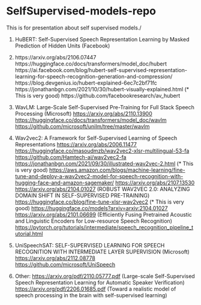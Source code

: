# SelfSupervised-models-repo
This is for presentation about self supervised models./

  1. 
      HuBERT: Self-Supervised Speech Representation Learning by Masked Prediction of Hidden Units (Facebook)
      <li>https://arxiv.org/abs/2106.07447</li>
      https://huggingface.co/docs/transformers/model_doc/hubert
      https://ai.facebook.com/blog/hubert-self-supervised-representation-learning-for-speech-recognition-generation-and-compression/
      https://blog.devgenius.io/hubert-explained-6ec7c2bf71fc
      https://jonathanbgn.com/2021/10/30/hubert-visually-explained.html (* This is very good)
      https://github.com/facebookresearch/av_hubert
      
  2. 
      WavLM: Large-Scale Self-Supervised Pre-Training for Full Stack Speech Processing (Microsoft)
      https://arxiv.org/abs/2110.13900
      https://huggingface.co/docs/transformers/model_doc/wavlm
      https://github.com/microsoft/unilm/tree/master/wavlm
  
  3. 
      Wav2vec2: A Framework for Self-Supervised Learning of Speech Representations
      https://arxiv.org/abs/2006.11477
      https://huggingface.co/masoudmzb/wav2vec2-xlsr-multilingual-53-fa
      https://github.com/Hamtech-ai/wav2vec2-fa
      https://jonathanbgn.com/2021/09/30/illustrated-wav2vec-2.html (* This is very good)
      https://aws.amazon.com/blogs/machine-learning/fine-tune-and-deploy-a-wav2vec2-model-for-speech-recognition-with-hugging-face-and-amazon-sagemaker/
      https://arxiv.org/abs/2107.13530
      https://arxiv.org/abs/2104.01027 (ROBUST WAV2VEC 2.0: ANALYZING DOMAIN SHIFT IN SELF-SUPERVISED PRE-TRAINING)
      https://huggingface.co/blog/fine-tune-xlsr-wav2vec2 (* This is very good)
      https://huggingface.co/models?arxiv=arxiv:2104.01027
      https://arxiv.org/abs/2101.06699 (Efficiently Fusing Pretrained Acoustic and Linguistic Encoders for Low-resource Speech Recognition)
      https://pytorch.org/tutorials/intermediate/speech_recognition_pipeline_tutorial.html
      
  4.  
      UniSpeechSAT: SELF-SUPERVISED LEARNING FOR SPEECH RECOGNITION WITH INTERMEDIATE LAYER SUPERVISION (Microsoft)
      https://arxiv.org/abs/2112.08778
      https://github.com/microsoft/UniSpeech
      
 5. Other:
      https://arxiv.org/pdf/2110.05777.pdf (Large-scale Self-Supervised Speech Representation Learning for Automatic Speaker Verification)
      https://arxiv.org/pdf/2206.01685.pdf (Toward a realistic model of speech processing in the brain with self-supervised learning)
